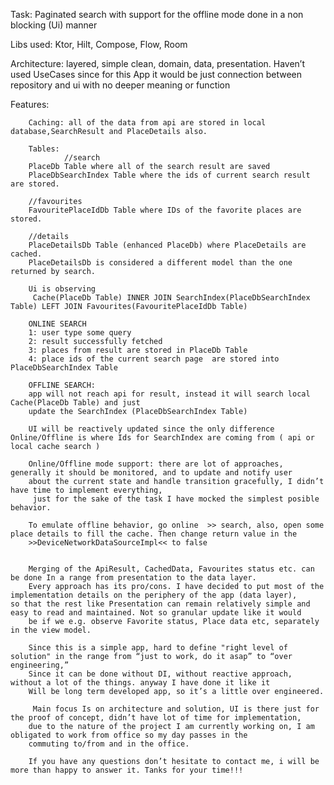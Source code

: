 
Task: Paginated search with support for the offline mode done in a non blocking (Ui) manner

Libs used: Ktor, Hilt, Compose, Flow, Room

Architecture: layered, simple clean, domain, data, presentation. Haven’t used UseCases since for this 
App it would be just connection between repository and ui with no deeper meaning or function

Features: 

		Caching: all of the data from api are stored in local database,SearchResult and PlaceDetails also.

		Tables: 
                //search
		PlaceDb Table where all of the search result are saved
		PlaceDbSearchIndex Table where the ids of current search result are stored.

		//favourites
		FavouritePlaceIdDb Table where IDs of the favorite places are stored. 

		//details
		PlaceDetailsDb Table (enhanced PlaceDb) where PlaceDetails are cached. 
		PlaceDetailsDb is considered a different model than the one returned by search.

		Ui is observing
		 Cache(PlaceDb Table) INNER JOIN SearchIndex(PlaceDbSearchIndex Table) LEFT JOIN Favourites(FavouritePlaceIdDb Table)

		ONLINE SEARCH
		1: user type some query
		2: result successfully fetched
		3: places from result are stored in PlaceDb Table
		4: place ids of the current search page  are stored into PlaceDbSearchIndex Table

		OFFLINE SEARCH:
		app will not reach api for result, instead it will search local Cache(PlaceDb Table) and just
		update the SearchIndex (PlaceDbSearchIndex Table)

		UI will be reactively updated since the only difference Online/Offline is where Ids for SearchIndex are coming from ( api or 				local cache search )

		Online/Offline mode support: there are lot of approaches, generally it should be monitored, and to update and notify user
		about the current state and handle transition gracefully, I didn’t have time to implement everything,
		 just for the sake of the task I have mocked the simplest posible behavior. 

		To emulate offline behavior, go online  >> search, also, open some place details to fill the cache. Then change return value in the 
		>>DeviceNetworkDataSourceImpl<< to false


		Merging of the ApiResult, CachedData, Favourites status etc. can be done In a range from presentation to the data layer.
		Every approach has its pro/cons. I have decided to put most of the implementation details on the periphery of the app (data layer), 		
    so that the rest like Presentation can remain relatively simple and easy to read and maintained. Not so granular update like it would
		be if we e.g. observe Favorite status, Place data etc, separately in the view model.

		Since this is a simple app, hard to define "right level of solution" in the range from “just to work, do it asap” to “over engineering,”
		Since it can be done without DI, without reactive approach, without a lot of the things. anyway I have done it like it 
		Will be long term developed app, so it’s a little over engineered.

		 Main focus Is on architecture and solution, UI is there just for the proof of concept, didn’t have lot of time for implementation, 
		due to the nature of the project I am currently working on, I am obligated to work from office so my day passes in the 
		commuting to/from and in the office.

		If you have any questions don’t hesitate to contact me, i will be more than happy to answer it. Tanks for your time!!!
